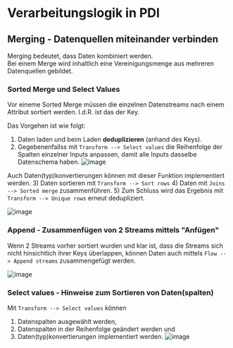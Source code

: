 # Verarbeitungslogik in PDI

## Merging - Datenquellen miteinander verbinden
Merging bedeutet, dass Daten kombiniert werden.   
Bei einem Merge wird inhaltlich eine Vereinigungsmenge aus mehreren Datenquellen gebildet. 

### Sorted Merge und Select Values
Vor eineme Sorted Merge müssen die einzelnen Datenstreams nach einem Attribut sortiert werden. I.d.R. ist das der Key. 

Das Vorgehen ist wie folgt:
1) Daten laden und beim Laden **deduplizieren** (anhand des Keys).
2) Gegebenenfallss mit  `Transform --> Select values` die Reihenfolge der Spalten einzelner Inputs anpassen, damit alle Inputs dasselbe Datenschema haben. ![image](https://github.com/magruenefb3/DataIntegration/assets/97667586/8aaa71cc-32b2-432a-949e-23f9b5111073)

Auch Daten(typ)konvertierungen können mit dieser Funktion implementiert werden.
3) Daten sortieren mit `Transform --> Sort rows`
4) Daten mit `Joins --> Sorted merge` zusammenführen.
5) Zum Schluss wird das Ergebnis mit `Transform --> Unique rows` erneut dedupliziert.

![image](https://github.com/magruenefb3/DataIntegration/assets/97667586/2220b2ef-f772-4774-89c5-dcf185396123)


### Append - Zusammenfügen von 2 Streams mittels "Anfügen"
Wenn 2 Streams vorher sortiert wurden und klar ist, dass die Streams sich nicht hinsichtlich ihrer Keys überlappen, können Daten auch mittels `Flow --> Append streams` zusammengefügt werden.

![image](https://github.com/magruenefb3/DataIntegration/assets/97667586/54e15232-bddd-464b-9dd3-69547628c085)


### Select values -  Hinweise zum Sortieren von Daten(spalten)
Mit  `Transform --> Select values` können 
1) Datenspalten ausgewählt werden, 
2) Datenspalten in der Reihenfolge geändert werden und
3) Daten(typ)konvertierungen implementiert werden.
![image](https://github.com/magruenefb3/DataIntegration/assets/97667586/8aaa71cc-32b2-432a-949e-23f9b5111073)
